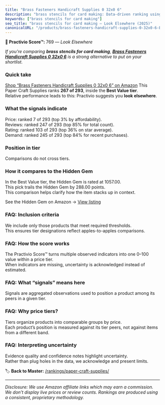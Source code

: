 ```yaml
---
title: "Brass Fasteners Handicraft Supplies 0 32x0 6"
description: "brass stencils for card making: Data-driven ranking using the Practivio Score™. Positioned by quality, value, demand, findability, momentum."
keywords: ["brass stencils for card making"]
seo_title: "brass stencils for card making — Look Elsewhere (2025)"
canonicalURL: "/products/brass-fasteners-handicraft-supplies-0-32x0-6-B0DGTF5SND/"
---
```


**🚫 Practivio Score™:** 769 — _Look Elsewhere_


*If you're comparing **brass stencils for card making**, **[Brass Fasteners Handicraft Supplies 0 32x0 6](https://www.amazon.com/dp/B0DGTF5SND?tag=practivio-20)** is a strong alternative to put on your shortlist.*
### Quick take
[Shop “Brass Fasteners Handicraft Supplies 0 32x0 6” on Amazon](https://www.amazon.com/dp/B0DGTF5SND?tag=practivio-20)
This Paper Craft Supplies ranks **267 of 293**, inside the **Best Value tier**.  
Relative performance leads to this: Practivio suggests you **look elsewhere**.

### What the signals indicate
Price: ranked 7 of 293 (top 3% by affordability).  
Reviews: ranked 247 of 293 (top 85% for total count).  
Rating: ranked 103 of 293 (top 36% on star average).  
Demand: ranked 245 of 293 (top 84% for recent purchases).

### Position in tier
Comparisons do not cross tiers.

### How it compares to the Hidden Gem
In the Best Value tier, the Hidden Gem is rated at 1057.00.  
This pick trails the Hidden Gem by 288.00 points.  
This comparison helps clarify how the item stacks up in context.  

See the Hidden Gem on Amazon → [View listing](https://www.amazon.com/dp/B00178QQJ8?tag=practivio-20)

### FAQ: Inclusion criteria
We include only those products that meet required thresholds.  
This ensures tier designations reflect apples-to-apples comparisons.

### FAQ: How the score works
The Practivio Score™ turns multiple observed indicators into one 0–100 value within a price tier.  
When indicators are missing, uncertainty is acknowledged instead of estimated.

### FAQ: What “signals” means here
Signals are aggregated observations used to position a product among its peers in a given tier.

### FAQ: Why price tiers?
Tiers organize products into comparable groups by price.  
Each product’s position is measured against its tier peers, not against items from a different band.

### FAQ: Interpreting uncertainty
Evidence quality and confidence notes highlight uncertainty.  
Rather than plug holes in the data, we acknowledge and present limits.


🏷️ **Back to Master:** [/rankings/paper-craft-supplies/](/rankings/paper-craft-supplies/)

---
_Disclosure: We use Amazon affiliate links which may earn a commission. We don’t display live prices or review counts. Rankings are produced using a consistent, proprietary methodology._
